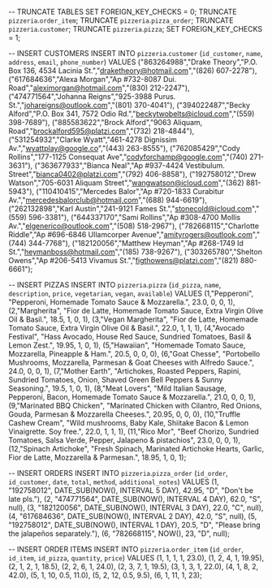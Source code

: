 
-- TRUNCATE TABLES
SET FOREIGN_KEY_CHECKS = 0;
TRUNCATE `pizzeria`.`order_item`;
TRUNCATE `pizzeria`.`pizza_order`;
TRUNCATE `pizzeria`.`customer`;
TRUNCATE `pizzeria`.`pizza`;
SET FOREIGN_KEY_CHECKS = 1;

-- INSERT CUSTOMERS
INSERT INTO `pizzeria`.`customer` (`id_customer`, `name`, `address`, `email`, `phone_number`)
VALUES
("863264988","Drake Theory","P.O. Box 136, 4534 Lacinia St.","draketheory@hotmail.com","(826) 607-2278"),
("617684636","Alexa Morgan","Ap #732-8087 Dui. Road","aleximorgan@hotmail.com","(830) 212-2247"),
("474771564","Johanna Reigns","925-3988 Purus. St.","johareigns@outlook.com","(801) 370-4041"),
("394022487","Becky Alford","P.O. Box 341, 7572 Odio Rd.","beckytwobelts@icloud.com","(559) 398-7689"),
("885583622","Brock Alford","9063 Aliquam, Road","brockalford595@platzi.com","(732) 218-4844"),
("531254932","Clarke Wyatt","461-4278 Dignissim Av.","wyattplay@google.co","(443) 263-8555"),
("762085429","Cody Rollins","177-1125 Consequat Ave","codyforchamp@google.com","(740) 271-3631"),
("363677933","Bianca Neal","Ap #937-4424 Vestibulum. Street","bianca0402@platzi.com","(792) 406-8858"),
("192758012","Drew Watson","705-6031 Aliquam Street","wangwatson@icloud.com","(362) 881-5943"),
("110410415","Mercedes Balor","Ap #720-1833 Curabitur Av.","mercedesbalorclub@hotmail.com","(688) 944-6619"),
("262132898","Karl Austin","241-9121 Fames St.","stonecold@icloud.com","(559) 596-3381"),
("644337170","Sami Rollins","Ap #308-4700 Mollis Av.","elgenerico@outlook.com","(508) 518-2967"),
("782668115","Charlotte Riddle","Ap #696-6846 Ullamcorper Avenue","amityrogers@outlook.com","(744) 344-7768"),
("182120056","Matthew Heyman","Ap #268-1749 Id St.","heymanboss@hotmail.com","(185) 738-9267"),
("303265780","Shelton Owens","Ap #206-5413 Vivamus St.","figthowens@platzi.com","(821) 880-6661");

-- INSERT PIZZAS
INSERT INTO `pizzeria`.`pizza` (`id_pizza`, `name`, `description`, `price`, `vegetarian`, `vegan`, `available`)
VALUES
(1,"Pepperoni", "Pepperoni, Homemade Tomato Sauce & Mozzarella.", 23.0, 0, 0, 1),
(2,"Margherita", "Fior de Latte, Homemade Tomato Sauce, Extra Virgin Olive Oil & Basil.", 18.5, 1, 0, 1),
(3,"Vegan Margherita", "Fior de Latte, Homemade Tomato Sauce, Extra Virgin Olive Oil & Basil.", 22.0, 1, 1, 1),
(4,"Avocado Festival", "Hass Avocado, House Red Sauce, Sundried Tomatoes, Basil & Lemon Zest.", 19.95, 1, 0, 1),
(5,"Hawaiian", "Homemade Tomato Sauce, Mozzarella, Pineapple & Ham.", 20.5, 0, 0, 0),
(6,"Goat Chesse", "Portobello Mushrooms, Mozzarella, Parmesan & Goat Cheeses with Alfredo Sauce.", 24.0, 0, 0, 1),
(7,"Mother Earth", "Artichokes, Roasted Peppers, Rapini, Sundried Tomatoes, Onion, Shaved Green Bell Peppers & Sunny Seasoning.", 19.5, 1, 0, 1),
(8,"Meat Lovers", "Mild Italian Sausage, Pepperoni, Bacon, Homemade Tomato Sauce & Mozzarella.", 21.0, 0, 0, 1),
(9,"Marinated BBQ Chicken", "Marinated Chicken with Cilantro, Red Onions, Gouda, Parmesan & Mozzarella Cheeses.", 20.95, 0, 0, 0),
(10,"Truffle Cashew Cream", "Wild mushrooms, Baby Kale, Shiitake Bacon & Lemon Vinaigrette. Soy free.", 22.0, 1, 1, 1),
(11,"Rico Mor", "Beef Chorizo, Sundried Tomatoes, Salsa Verde, Pepper, Jalapeno & pistachios", 23.0, 0, 0, 1),
(12,"Spinach Artichoke", "Fresh Spinach, Marinated Artichoke Hearts, Garlic, Fior de Latte, Mozzarella & Parmesan.", 18.95, 1, 0, 1);

-- INSERT ORDERS
INSERT INTO `pizzeria`.`pizza_order` (`id_order`, `id_customer`, `date`, `total`, `method`, `additional_notes`)
VALUES
(1, "192758012", DATE_SUB(NOW(), INTERVAL 5 DAY), 42.95, "D", "Don't be late pls."),
(2, "474771564", DATE_SUB(NOW(), INTERVAL 4 DAY), 62.0, "S", null),
(3, "182120056", DATE_SUB(NOW(), INTERVAL 3 DAY), 22.0, "C", null),
(4, "617684636", DATE_SUB(NOW(), INTERVAL 2 DAY), 42.0, "S", null),
(5, "192758012", DATE_SUB(NOW(), INTERVAL 1 DAY), 20.5, "D", "Please bring the jalapeños separately."),
(6, "782668115", NOW(), 23, "D", null);

-- INSERT ORDER ITEMS
INSERT INTO `pizzeria`.`order_item` (`id_order`, `id_item`, `id_pizza`, `quantity`, `price`)
VALUES
(1, 1, 1, 1, 23.0),
(1, 2, 4, 1, 19.95),
(2, 1, 2, 1, 18.5),
(2, 2, 6, 1, 24.0),
(2, 3, 7, 1, 19.5),
(3, 1, 3, 1, 22.0),
(4, 1, 8, 2, 42.0),
(5, 1, 10, 0.5, 11.0),
(5, 2, 12, 0.5, 9.5),
(6, 1, 11, 1, 23);